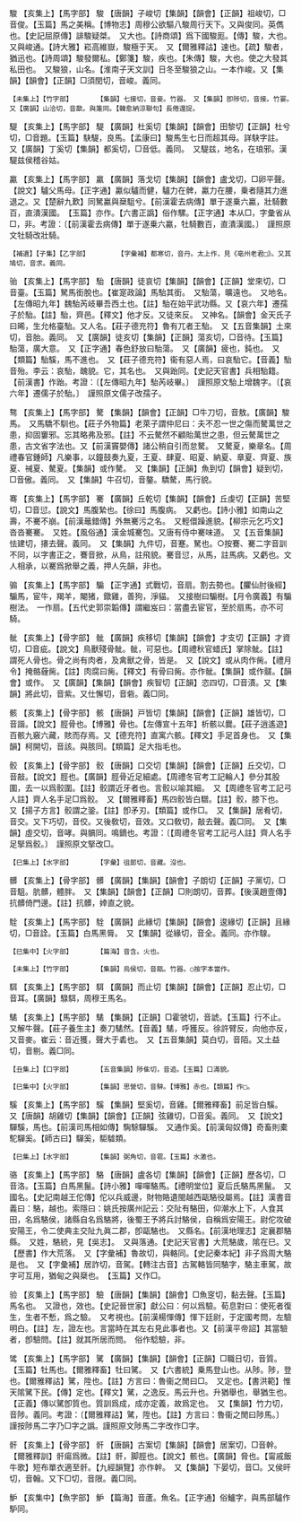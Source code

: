 <!-- { "loadSidebar": true } -->
駿	【亥集上】【馬字部】	駿	【唐韻】子峻切【集韻】【韻會】【正韻】祖峻切，□音俊。【玉篇】馬之美稱。【博物志】周穆公欲驅八駿周行天下。又與俊同。英儁也。【史記屈原傳】誹駿疑桀。　又大也。【詩商頌】爲下國駿厖。【傳】駿，大也。　又與峻通。【詩大雅】崧高維嶽，駿極于天。　又【爾雅釋詁】速也。【疏】駿者，猶迅也。【詩周頌】駿發爾私。【鄭箋】駿，疾也。【朱傳】駿，大也。使之大發其私田也。　又駿狼，山名。【淮南子天文訓】日冬至駿狼之山。一本作峻。又【集韻】【韻會】【正韻】□須閏切，音峻。義同。

	【未集上】【竹字部】		【集韻】七接切，音妾。竹器。　又【集韻】卽陟切，音接。竹翣。　又【廣韻】山洽切，音歃。與箑同。【韓愈納涼聯句】長倦還捉。

騠	【亥集上】【馬字部】	騠	【廣韻】杜奚切【集韻】【韻會】田黎切【正韻】杜兮切，□音題。【玉篇】駃騠，良馬。【孟康曰】駿馬生七日而超其母。詳駃字註。　又【廣韻】丁奚切【集韻】都奚切，□音低。義同。　又騠兹，地名，在琅邪。漢騠兹侯稽谷姑。

驘	【亥集上】【馬字部】	驘	【廣韻】落戈切【集韻】【韻會】盧戈切，□卵平聲。【說文】驢父馬母。【正字通】驘似驢而健，驢力在髀，驘力在腰，乗者隨其力進退之。又【楚辭九歎】同駑驘與椉駔兮。【前漢霍去病傳】單于遂乗六驘，壯騎數百，直潰漢國。　【玉篇】亦作。【六書正譌】俗作騾。【正字通】本从□，字彙省从□，非。考證：〔【前漢霍去病傳】單于遂乗六驘，牡騎數百，直潰漢國。〕　謹照原文牡騎改壯騎。 

	【補遺】【子集】【乙字部】		【字彙補】都寒切，音丹。太上作，見《亳州老君□》。又其鳩切，音求。義同。

骀	【亥集上】【馬字部】	駘	【唐韻】徒哀切【集韻】【韻會】【正韻】堂來切，□音臺。【玉篇】駑馬銜脫也。【崔寔政論】馬駘其銜。　又駘蕩，曠遠也。　又地名。【左傳昭九年】魏駘芮岐畢吾西土也。【註】駘在始平武功縣。又【哀六年】遷孺子於駘。【註】駘，齊邑。【釋文】他才反。又徒來反。　又神名。【韻會】金天氏子曰晞，生允格臺駘。又人名。【莊子德充符】魯有兀者王駘。　又【五音集韻】土來切，音胎。義同。　又【廣韻】徒亥切【集韻】【正韻】蕩亥切，□音待。【玉篇】駘蕩，廣大意。　又【正字通】春色舒放曰駘蕩。　又【廣韻】疲也，鈍也。　又【類篇】駘騱，馬不進也。　又【莊子德充符】衞有惡人焉，曰哀駘它。【音義】駘音殆。李云：哀駘，醜貌。它，其名也。　又與跆同。【史記天官書】兵相駘籍。【前漢書】作跆。考證：〔【左傳昭九年】駘芮岐畢。〕　謹照原文駘上增魏字。〔【哀六年】遷儒子於駘。〕　謹照原文儒子改孺子。 

骜	【亥集上】【馬字部】	驁	【集韻】【韻會】【正韻】□牛刀切，音敖。【廣韻】駿馬。　又馬驕不馴也。【莊子外物篇】老萊子謂仲尼曰：夫不忍一世之傷而驁萬世之患，抑固窶邪。忘其略弗及邪。【註】不云驁然不顧貽萬世之患，但云驁萬世之患，古文省字法也。又【前漢竇嬰傳】諸公稍自引而怠驁。　又驁夏，樂章名。【周禮春官鍾師】凡樂事，以鐘鼓奏九夏，王夏、肆夏、昭夏、納夏、章夏、齊夏、族夏、祴夏、驁夏。【集韻】或作驁。　又【集韻】【正韻】魚到切【韻會】疑到切，□音傲。義同。　又【集韻】牛召切，音鏊。驕驁，馬行貌。

骞	【亥集上】【馬字部】	騫	【廣韻】丘乾切【集韻】【韻會】丘虔切【正韻】苦堅切，□音愆。【說文】馬腹縶也。【徐曰】馬腹病。　又虧也。【詩小雅】如南山之壽，不騫不崩。【前漢鼂錯傳】外無騫污之名。　又輕儇躁進貌。【柳宗元乞巧文】沓沓騫騫。　又姓。【風俗通】漢金城騫包。又唐有侍中騫味道。　又【五音集韻】怯建切，攐去聲。義同。　又【集韻】九件切，音蹇。駑也。○按鶱、騫二字音訓不同，以字書正之，鶱音掀，从鳥，註飛貌。騫音愆，从馬，註馬病。又虧也。文人相承，以騫爲掀舉之義，押人先韻，非也。

骟	【亥集上】【馬字部】	騸	【正字通】式戰切，音扇。割去勢也。【臞仙肘後經】騸馬，宦牛，羯羊，閹猪，鐓雞，善狗，淨貓。　又接樹曰騸樹。【月令廣義】有騸樹法。　一作扇。【五代史郭崇韜傳】謂繼岌曰：當盡去宦官，至於扇馬，亦不可騎。

骴	【亥集上】【骨字部】	骴	【廣韻】疾移切【集韻】【韻會】才支切【正韻】才資切，□音疵。【說文】鳥獸殘骨骴。骴，可惡也。【周禮秋官蜡氏】掌除骴。【註】謂死人骨也。骨之尚有肉者，及禽獸之骨，皆是。　又【說文】或从肉作胔。【禮月令】掩骼薶胔。【註】肉腐曰胔。【釋文】有骨曰胔。亦作骴。【集韻】或作髊。【韻會】或作。　又【廣韻】【集韻】【韻會】疾智切【正韻】恣四切，□音漬。又【集韻】將此切，音紫。又仕懈切，音砦。義□同。

骸	【亥集上】【骨字部】	骸	【唐韻】戸皆切【集韻】【韻會】【正韻】雄皆切，□音諧。【說文】脛骨也。【博雅】骨也。【左傳宣十五年】析骸以爨。【莊子逍遙遊】百骸九竅六藏，賅而存焉。又【德充符】直寓六骸。【釋文】手足首身也。　又【集韻】柯開切，音該。與胲同。【類篇】足大指毛也。

骹	【亥集上】【骨字部】	骹	【唐韻】口交切【集韻】【韻會】【正韻】丘交切，□音敲。【說文】脛也。【廣韻】脛骨近足細處。【周禮冬官考工記輪人】參分其股圍，去一以爲骹圍。【註】骹謂近牙者也。言骹以喻其細。　又【周禮冬官考工記弓人註】齊人名手足□爲骹。　又【爾雅釋畜】馬四骹皆白驓。【註】骹，膝下也。　又【揚子方言】骹謂之銎。【註】卽矛刃。【類篇】或作□。　又【集韻】居肴切，音交。又下巧切，音佼。又後敎切，音效。又口敎切，敲去聲。義□同。　又【集韻】虛交切，音哮。與髇同。鳴鏑也。考證：〔【周禮冬官考工記弓人註】齊人名手足掔爲骹。〕　謹照原文掔改□。 

	【巳集上】【水字部】		【字彙】徂郞切，音藏。沒也。

髒	【亥集上】【骨字部】	髒	【廣韻】【集韻】【韻會】子朗切【正韻】子黨切，□音駔。肮髒，體胖。　又【集韻】【韻會】【正韻】□則朗切，音葬。【後漢趙壹傳】抗髒倚門邊。【註】抗髒，婞直之貌。

駩	【亥集上】【馬字部】	駩	【廣韻】此緣切【集韻】【韻會】逡緣切【正韻】且緣切，□音詮。【玉篇】白馬黑脣。　又【集韻】從緣切，音全。義同。亦作騡。

	【巳集中】【火字部】		【篇海】音含。火也。

	【未集上】【竹字部】		【集韻】烏侯切，音甌。竹器。○按字本當作。

駬	【亥集上】【馬字部】	駬	【廣韻】而止切【集韻】【韻會】【正韻】忍止切，□音耳。【廣韻】騄駬，周穆王馬名。

騞	【亥集上】【馬字部】	騞	【集韻】【正韻】□霍虢切，音諕。【玉篇】行不止。　又解牛聲。【莊子養生主】奏刀騞然。【音義】騞，呼獲反。徐許臂反，向他亦反，又音麥。崔云：音近獲，聲大于砉也。　又【五音集韻】莫白切，音陌。又土益切，音剔。義□同。

	【丑集上】【口字部】		【五音集韻】陟隹切，音追。【玉篇】口滿貌。

	【巳集中】【火字部】		【集韻】思營切，音騂。【博雅】赤也。【類篇】作□。

騱	【亥集上】【馬字部】	騱	【集韻】堅奚切，音雞。【爾雅釋畜】前足皆白騱。　又【唐韻】胡雞切【集韻】【韻會】【正韻】弦雞切，□音奚。義同。　又【說文】驒騱，馬也。【前漢司馬相如傳】騊駼驒騱。　又通作奚。【前漢匈奴傳】奇畜則橐駝驒奚。【師古曰】驒奚，駏驉類。

	【巳集上】【水字部】		【集韻】弼角切，音雹。【玉篇】水激也。

骆	【亥集上】【馬字部】	駱	【唐韻】盧各切【集韻】【韻會】【正韻】歷各切，□音洛。【玉篇】白馬黑鬣。【詩小雅】嘽嘽駱馬。【禮明堂位】夏后氏駱馬黑鬣。　又國名。【史記南越王佗傳】佗以兵威邊，財物賂遺閩越西甌駱役屬焉。【註】漢書音義曰：駱，越也。索隱曰：姚氏按廣州記云：交阯有駱田，仰潮水上下，人食其田，名爲駱侯，諸縣自名爲駱將，後蜀王予將兵討駱侯，自稱爲安陽王。尉佗攻破安陽王，令二使典主交阯九眞二郡，卽甌駱也。　又縣名。【前漢地理志】定襄郡駱縣。　又姓，駱統，見【吳志】。　又與落通。【史記天官書】大荒駱歲，隂在巳。又【歷書】作大荒落。　又【字彙補】魯故切，與輅同。【史記秦本紀】非子爲周大駱是也。　又【字彙補】居詐切，音駕。【轉注古音】古駕輅皆同駱字，駱主車駕，故字可互用，猶甸之與椉也。　【玉篇】又作□。

验	【亥集上】【馬字部】	驗	【唐韻】【集韻】【韻會】□魚窆切，黏去聲。【玉篇】馬名也。　又證也，效也。【史記晉世家】獻公曰：何以爲驗。荀息對曰：使死者復生，生者不慙，爲之驗。　又考視也。【前漢楊惲傳】惲下廷尉，于定國考問，左驗明白。【註】左，證左也。言當時在其左右見此事者也。又【前漢平帝詔】其當驗者，卽驗問。【註】就其所居而問。　俗作騐驗，非。

骘	【亥集上】【馬字部】	騭	【廣韻】【集韻】【韻會】【正韻】□職日切，音質。【玉篇】牡馬也。【爾雅釋畜】牡曰騭。　又【六書統】乗馬登山也。从陟。陟，登也。【爾雅釋詁】騭，陞也。【註】方言曰：魯衞之閒曰□。　又定也。【書洪範】惟天隂騭下民。【傳】定也。【釋文】騭，之逸反。馬云升也。升猶舉也，舉猶生也。【正義】傳以騭卽質也。質訓爲成，成亦定義，故爲定也。　又【集韻】竹力切，音陟。義同。考證：〔【爾雅釋詁】騭，陞也。【註】方言曰：魯衞之閒曰陟馬。〕　謹按陟馬二字乃□字之譌。謹照原文陟馬二字改作□字。 

骭	【亥集上】【骨字部】	骭	【唐韻】古案切【集韻】【韻會】居案切，□音幹。【爾雅釋訓】骭瘍爲微。【註】骭，脚脛也。【說文】骸也。【廣韻】脅也。【甯戚飯牛歌】短布單衣適至骭。【九經韻覽】亦作幹。　又【集韻】下晏切，音□。又侯旰切，音翰。又下□切，音限。義□同。

魲	【亥集中】【魚字部】	魲	【篇海】音蘆。魚名。【正字通】俗鱸字，與馬部驢作馿同。

